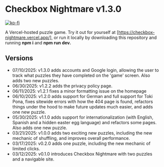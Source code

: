 # Checkbox Nightmare v1.3.0

[![ko-fi](https://ko-fi.com/img/githubbutton_sm.svg)](https://ko-fi.com/G2G71G88MG)

A Vercel-hosted puzzle game. Try it out for yourself at [https://checkbox-nightmare.vercel.app/], or run it locally by downloading this repository and running **npm i** and **npm run dev.**

## Versions

* 07/10/2025: v1.3.0 adds accounts and Google login, allowing the user to track what puzzles they have completed on the 'game' screen. Also adds two new puzzles.
* 06/30/2025: v1.2.2 adds the privacy policy page.
* 06/11/2025: v1.2.1 fixes a minor formatting issue on the homepage
* 06/10/2025: v1.2.0 adds support for German and full support for Toki Pona, fixes sitewide errors with how the 404 page is found, refactors things under the hood to make future updates much easier, and adds one new puzzle.
* 05/30/2025: v1.1.0 adds support for internationalization (with English, Spanish and a hidden easter egg language) and refactors some pages. Also adds one new puzzle.
* 03/21/2025: v1.0.0 adds two exciting new puzzles, including the new mechanic of shuffling, and improves overall performance.
* 03/17/2025: v0.2.0 adds one puzzle, including the new mechanic of limited clicks.
* 03/12/2025: v0.1.0 introduces Checkbox Nightmare with two puzzles and a navigable site.
